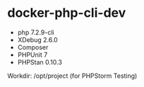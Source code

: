 # docker-php-cli-dev

- php 7.2.9-cli
- XDebug 2.6.0
- Composer
- PHPUnit 7
- PHPStan 0.10.3

Workdir: /opt/project (for PHPStorm Testing)
